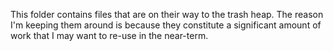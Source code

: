 This folder contains files that are on their way to the trash heap. The reason
I'm keeping them around is because they constitute a significant amount of work
that I may want to re-use in the near-term.